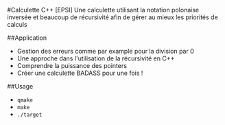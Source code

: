 #Calculette C++ [EPSI]
Une calculette utilisant la notation polonaise inversée et beaucoup de récursivité afin de gérer au mieux les priorités de calculs

##Application
* Gestion des erreurs comme par example pour la division par 0
* Une approche dans l'utilisation de la récursivité en C++
* Comprendre la puissance des pointers
* Créer une calculette BADASS pour une fois !
 

##Usage
  * `qmake`
  * `make`
  * `./target`
